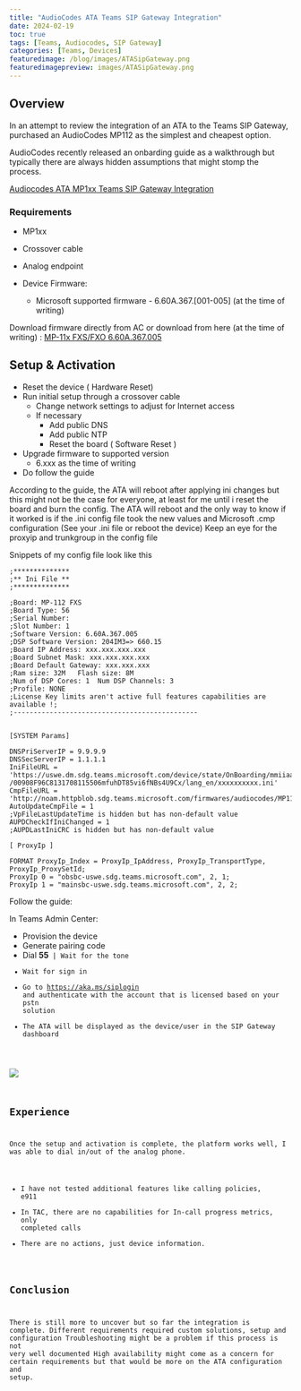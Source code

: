 ```yaml
---
title: "AudioCodes ATA Teams SIP Gateway Integration"
date: 2024-02-19
toc: true
tags: [Teams, Audiocodes, SIP Gateway]
categories: [Teams, Devices]
featuredimage: /blog/images/ATASipGateway.png
featuredimagepreview: images/ATASipGateway.png
---
```


## Overview

In an attempt to review the integration of an ATA to the Teams SIP Gateway, purchased an AudioCodes MP112 as the simplest and cheapest option.

AudioCodes recently released an onbarding guide as a walkthrough but typically there are always hidden assumptions that might stomp the process.

[Audiocodes ATA MP1xx Teams SIP Gateway Integration](https://www.audiocodes.com/media/pafhki3d/onboarding-audiocodes-ata-to-microsoft-sip-gateway-for-teams.pdf)

### Requirements
- MP1xx
- Crossover cable
- Analog endpoint

- Device Firmware:
  - Microsoft supported firmware -  6.60A.367.[001-005] (at the time of writing)

Download firmware directly from AC or download from here (at the time of writing) : [MP-11x FXS/FXO 6.60A.367.005](files/MP11x_SIP_F6.60A.367.005.zip)

## Setup & Activation

- Reset the device ( Hardware Reset)
- Run initial setup through a crossover cable
  - Change network settings to adjust for Internet access
  - If necessary
    - Add public DNS
    - Add public NTP
    - Reset the board ( Software Reset )
- Upgrade firmware to supported version
  - 6.xxx as the time of writing
- Do follow the guide


According to the guide, the ATA will reboot after applying ini changes but this might not be the case for everyone, at least for me until i reset the board and burn the config.
The ATA will reboot and the only way to know if it worked is if the .ini config file took the new values and Microsoft .cmp configuration (See your .ini file or reboot the device)
Keep an eye for the proxyip and trunkgroup in the config file

Snippets of my config file look like this

```
;**************
;** Ini File **
;**************

;Board: MP-112 FXS
;Board Type: 56
;Serial Number: 
;Slot Number: 1
;Software Version: 6.60A.367.005
;DSP Software Version: 204IM3=> 660.15
;Board IP Address: xxx.xxx.xxx.xxx
;Board Subnet Mask: xxx.xxx.xxx.xxx
;Board Default Gateway: xxx.xxx.xxx
;Ram size: 32M   Flash size: 8M 
;Num of DSP Cores: 1  Num DSP Channels: 3
;Profile: NONE 
;License Key limits aren't active full features capabilities are available !;
;----------------------------------------------


[SYSTEM Params]

DNSPriServerIP = 9.9.9.9
DNSSecServerIP = 1.1.1.1
IniFileURL = 'https://uswe.dm.sdg.teams.microsoft.com/device/state/OnBoarding/mmiiaacc
/00908F96C8131708115506mfuhDT85vi6fNBs4U9Cx/lang_en/xxxxxxxxxx.ini'
CmpFileURL = 'http://noam.httpblob.sdg.teams.microsoft.com/firmwares/audiocodes/MP11X.cmp'
AutoUpdateCmpFile = 1
;VpFileLastUpdateTime is hidden but has non-default value
AUPDCheckIfIniChanged = 1
;AUPDLastIniCRC is hidden but has non-default value

[ ProxyIp ]

FORMAT ProxyIp_Index = ProxyIp_IpAddress, ProxyIp_TransportType, ProxyIp_ProxySetId;
ProxyIp 0 = "obsbc-uswe.sdg.teams.microsoft.com", 2, 1;
ProxyIp 1 = "mainsbc-uswe.sdg.teams.microsoft.com", 2, 2;

```

Follow the guide:

In Teams Admin Center:

- Provision the device
- Generate pairing code
- Dial **55**<code> | Wait for the tone
- Wait for sign in
- Go to https://aka.ms/siplogin and authenticate with the account that is licensed based on your pstn solution
- The ATA will be displayed as the device/user  in the SIP Gateway dashboard

![](images/SIPGatewayATA.png)




## Experience

Once the setup and activation is complete, the platform works well, I was able to dial in/out of the analog phone.

- I have not tested additional features like calling policies, e911
- In TAC, there are no capabilities for In-call progress metrics, only completed calls
- There are no actions, just device information.


## Conclusion

There is still more to uncover but so far the integration is complete. Different requirements required custom solutions, setup and configuration
Troubleshooting might be a problem if this process is not very well documented
High availability might come as a concern for certain requirements but that would be more on the ATA configuration and setup.



